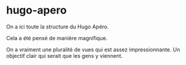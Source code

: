 # hugo-apero

On a ici toute la structure du Hugo Apéro.

Cela a été pensé de manière magnifique.

On a vraiment une pluralité de vues qui est assez impressionnante. Un objectif clair qui serait que les gens y viennent.






